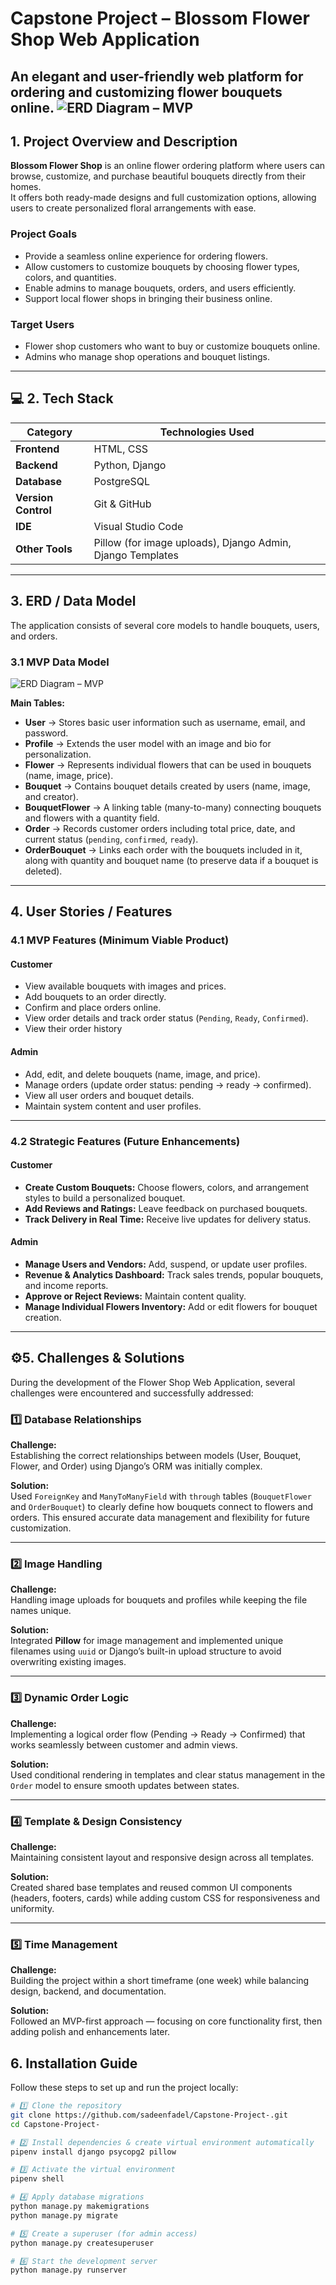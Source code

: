 # Capstone Project – Blossom Flower Shop Web Application

An elegant and user-friendly web platform for ordering and customizing flower bouquets online.
![ERD Diagram – MVP](home.png)
---

##  1. Project Overview and Description

**Blossom Flower Shop** is an online flower ordering platform where users can browse, customize, and purchase beautiful bouquets directly from their homes.  
It offers both ready-made designs and full customization options, allowing users to create personalized floral arrangements with ease.

###  Project Goals
- Provide a seamless online experience for ordering flowers.  
- Allow customers to customize bouquets by choosing flower types, colors, and quantities.  
- Enable admins to manage bouquets, orders, and users efficiently.  
- Support local flower shops in bringing their business online.

###  Target Users
- Flower shop customers who want to buy or customize bouquets online.  
- Admins who manage shop operations and bouquet listings.

---

## 💻 2. Tech Stack

| Category | Technologies Used |
|-----------|-------------------|
| **Frontend** | HTML, CSS |
| **Backend** | Python, Django |
| **Database** | PostgreSQL |
| **Version Control** | Git & GitHub |
| **IDE** | Visual Studio Code |
| **Other Tools** | Pillow (for image uploads), Django Admin, Django Templates |

---

##  3. ERD / Data Model

The application consists of several core models to handle bouquets, users, and orders.

### **3.1 MVP Data Model**
![ERD Diagram – MVP](blossom.png)


**Main Tables:**

- **User** → Stores basic user information such as username, email, and password.  
- **Profile** → Extends the user model with an image and bio for personalization.  
- **Flower** → Represents individual flowers that can be used in bouquets (name, image, price).  
- **Bouquet** → Contains bouquet details created by users (name, image, and creator).  
- **BouquetFlower** → A linking table (many-to-many) connecting bouquets and flowers with a quantity field.  
- **Order** → Records customer orders including total price, date, and current status (`pending`, `confirmed`, `ready`).  
- **OrderBouquet** → Links each order with the bouquets included in it, along with quantity and bouquet name (to preserve data if a bouquet is deleted).

---

##  4. User Stories / Features

### **4.1 MVP Features (Minimum Viable Product)**

####  Customer
- View available bouquets with images and prices.  
- Add bouquets to an order directly.  
- Confirm and place orders online.  
- View order details and track order status (`Pending`, `Ready`, `Confirmed`).  
- View their order history

####  Admin
- Add, edit, and delete bouquets (name, image, and price).  
- Manage orders (update order status: pending → ready → confirmed).  
- View all user orders and bouquet details.  
- Maintain system content and user profiles.  

---

### **4.2 Strategic Features (Future Enhancements)**

####  Customer
- **Create Custom Bouquets:** Choose flowers, colors, and arrangement styles to build a personalized bouquet.  
- **Add Reviews and Ratings:** Leave feedback on purchased bouquets.  
- **Track Delivery in Real Time:** Receive live updates for delivery status.  

####  Admin
- **Manage Users and Vendors:** Add, suspend, or update user profiles.  
- **Revenue & Analytics Dashboard:** Track sales trends, popular bouquets, and income reports.  
- **Approve or Reject Reviews:** Maintain content quality.  
- **Manage Individual Flowers Inventory:** Add or edit flowers for bouquet creation.

---

## ⚙️5. Challenges & Solutions

During the development of the Flower Shop Web Application, several challenges were encountered and successfully addressed:

### 1️⃣ Database Relationships
**Challenge:**  
Establishing the correct relationships between models (User, Bouquet, Flower, and Order) using Django’s ORM was initially complex.  

**Solution:**  
Used `ForeignKey` and `ManyToManyField` with `through` tables (`BouquetFlower` and `OrderBouquet`) to clearly define how bouquets connect to flowers and orders. This ensured accurate data management and flexibility for future customization.

---

### 2️⃣ Image Handling
**Challenge:**  
Handling image uploads for bouquets and profiles while keeping the file names unique.  

**Solution:**  
Integrated **Pillow** for image management and implemented unique filenames using `uuid` or Django’s built-in upload structure to avoid overwriting existing images.

---

### 3️⃣ Dynamic Order Logic
**Challenge:**  
Implementing a logical order flow (Pending → Ready → Confirmed) that works seamlessly between customer and admin views.  

**Solution:**  
Used conditional rendering in templates and clear status management in the `Order` model to ensure smooth updates between states.

---

### 4️⃣ Template & Design Consistency
**Challenge:**  
Maintaining consistent layout and responsive design across all templates.  

**Solution:**  
Created shared base templates and reused common UI components (headers, footers, cards) while adding custom CSS for responsiveness and uniformity.

---

### 5️⃣ Time Management
**Challenge:**  
Building the project within a short timeframe (one week) while balancing design, backend, and documentation.  

**Solution:**  
Followed an MVP-first approach — focusing on core functionality first, then adding polish and enhancements later.


##  6. Installation Guide

Follow these steps to set up and run the project locally:

```bash
# 1️⃣ Clone the repository
git clone https://github.com/sadeenfadel/Capstone-Project-.git
cd Capstone-Project-

# 2️⃣ Install dependencies & create virtual environment automatically
pipenv install django psycopg2 pillow

# 3️⃣ Activate the virtual environment
pipenv shell

# 4️⃣ Apply database migrations
python manage.py makemigrations
python manage.py migrate

# 5️⃣ Create a superuser (for admin access)
python manage.py createsuperuser

# 6️⃣ Start the development server
python manage.py runserver
